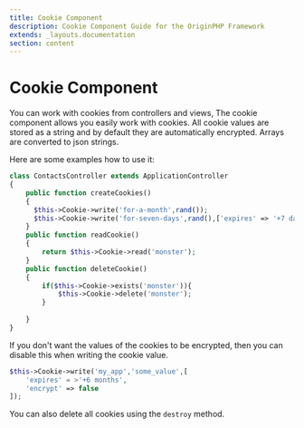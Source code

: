 ```yaml
---
title: Cookie Component
description: Cookie Component Guide for the OriginPHP Framework
extends: _layouts.documentation
section: content
---
```

# Cookie Component

You can work with cookies from controllers and views, The cookie component allows you easily work with cookies. All cookie values are stored as a string and by default they are automatically encrypted. Arrays are converted to json strings.

Here are some examples how to use it:

```php
class ContactsController extends ApplicationController
{
    public function createCookies()
    {
      $this->Cookie->write('for-a-month',rand());
      $this->Cookie->write('for-seven-days',rand(),['expires' => '+7 days']);
    }
    public function readCookie()
    {
        return $this->Cookie->read('monster');
    }
    public function deleteCookie()
    {
        if($this->Cookie->exists('monster')){
            $this->Cookie->delete('monster');
        }
        
    }
}
```

If you don't want the values of the cookies to be encrypted, then you can disable this when writing the cookie value.

```php
$this->Cookie->write('my_app','some_value',[
    'expires' = >'+6 months',
    'encrypt' => false
]);
```

You can also delete all cookies using the `destroy` method.